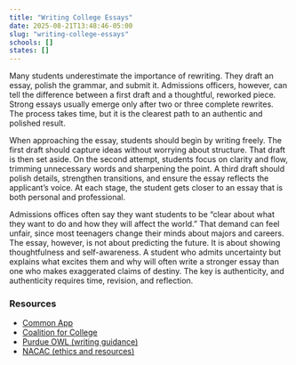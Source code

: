```yaml
---
title: "Writing College Essays"
date: 2025-08-21T13:48:46-05:00
slug: "writing-college-essays"
schools: []
states: []
---
```


Many students underestimate the importance of rewriting. They draft an essay, polish the grammar, and submit it. Admissions officers, however, can tell the difference between a first draft and a thoughtful, reworked piece. Strong essays usually emerge only after two or three complete rewrites. The process takes time, but it is the clearest path to an authentic and polished result.

When approaching the essay, students should begin by writing freely. The first draft should capture ideas without worrying about structure. That draft is then set aside. On the second attempt, students focus on clarity and flow, trimming unnecessary words and sharpening the point. A third draft should polish details, strengthen transitions, and ensure the essay reflects the applicant’s voice. At each stage, the student gets closer to an essay that is both personal and professional.

Admissions offices often say they want students to be “clear about what they want to do and how they will affect the world.” That demand can feel unfair, since most teenagers change their minds about majors and careers. The essay, however, is not about predicting the future. It is about showing thoughtfulness and self-awareness. A student who admits uncertainty but explains what excites them and why will often write a stronger essay than one who makes exaggerated claims of destiny. The key is authenticity, and authenticity requires time, revision, and reflection.

### Resources

- [Common App](https://www.commonapp.org/)
- [Coalition for College](https://www.coalitionforcollegeaccess.org/)
- [Purdue OWL (writing guidance)](https://owl.purdue.edu/)
- [NACAC (ethics and resources)](https://www.nacacnet.org/)

